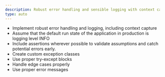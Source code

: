 ```yaml
---
description: Robust error handling and sensible logging with context capture
type: auto
---
```

- Implement robust error handling and logging, including context capture
- Assume that the default run state of the application in production is logging level INFO
- Include assertions wherever possible to validate assumptions and catch potential errors early.
- Create custom exception classes
- Use proper try-except blocks
- Handle edge cases properly
- Use proper error messages
